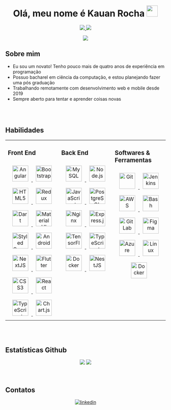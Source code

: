 <h1 align="center">
    Olá, meu nome é Kauan Rocha
    <img src="https://media.giphy.com/media/hvRJCLFzcasrR4ia7z/giphy.gif" width="35">
</h1>

<div align="center">
    <a href="https://github.com/KauanR/KauanR/blob/main/README.md" target="_blank">
        <img src="https://img.shields.io/badge/lang-en-red.svg"/>
    </a> 
    <a href="https://github.com/KauanR/KauanR/blob/main/README.pt-br.md" target="_blank">
        <img src="https://img.shields.io/badge/lang-pt--br-green.svg"/>
    </a>
</div>

<p align="center">
  <img src="https://readme-typing-svg.demolab.com?font=Ubuntu&weight=700&size=25&duration=2500&pause=500&color=DA6286&center=true&vCenter=true&multiline=true&width=600&height=120&lines=Desenvolvedor+Web+e+Mobile;Bacharel+em+Ciência+da+Computação;Apaixonado+em+aprender+coisas+novas">
</p>


## Sobre mim
- Eu sou um novato! Tenho pouco mais de quatro anos de experiência em programação
- Possuo bacharel em ciência da computação, e estou planejando fazer uma pós graduação
- Trabalhando remotamente com desenvolvimento web e mobile desde 2019
- Sempre aberto para tentar e aprender coisas novas

<br/> 
<br/> 

## Habilidades
<table>
<tr>
<td valign="top" width="33%">
    <h3>Front End</h3>
    <div align="center">  
        <a href="https://angular.io/" target="_blank">
            <img style="margin: 10px" src="https://profilinator.rishav.dev/skills-assets/angularjs-original.svg" alt="Angular" height="50" />
        </a>  
        <a href="https://getbootstrap.com/docs/3.4/javascript/" target="_blank">
            <img style="margin: 10px" src="https://profilinator.rishav.dev/skills-assets/bootstrap-plain.svg" alt="Bootstrap" height="50" />
        </a>  
        <a href="https://en.wikipedia.org/wiki/HTML5" target="_blank">
            <img style="margin: 10px" src="https://profilinator.rishav.dev/skills-assets/html5-original-wordmark.svg" alt="HTML5" height="50" />
        </a>  
        <a href="https://redux.js.org/" target="_blank">
            <img style="margin: 10px" src="https://profilinator.rishav.dev/skills-assets/redux-original.svg" alt="Redux" height="50" />
        </a>  
        <a href="https://dart.dev/" target="_blank">
            <img style="margin: 10px" src="https://profilinator.rishav.dev/skills-assets/dartlang-icon.svg" alt="Dart" height="50" />
        </a>  
        <a href="https://mui.com/" target="_blank">
            <img style="margin: 10px" src="https://profilinator.rishav.dev/skills-assets/mui.png" alt="Material UI" height="50" />
        </a>  
        <a href="https://styled-components.com/" target="_blank">
            <img style="margin: 10px" src="https://profilinator.rishav.dev/skills-assets/styled-components.png" alt="Styled Components" height="50" />
        </a>  
        <a href="https://www.android.com/intl/en_in/" target="_blank">
            <img style="margin: 10px" src="https://profilinator.rishav.dev/skills-assets/android-original-wordmark.svg" alt="Android" height="50" />
        </a>  
        <a href="https://nextjs.org/" target="_blank">
            <img style="margin: 10px" src="https://profilinator.rishav.dev/skills-assets/nextjs.png" alt="NextJS" height="50" />
        </a>  
        <a href="https://flutter.dev/" target="_blank">
            <img style="margin: 10px" src="https://profilinator.rishav.dev/skills-assets/flutterio-icon.svg" alt="Flutter" height="50" />
        </a>  
        <a href="https://www.w3schools.com/css/" target="_blank">
            <img style="margin: 10px" src="https://profilinator.rishav.dev/skills-assets/css3-original-wordmark.svg" alt="CSS3" height="50" />
        </a>  
        <a href="https://reactjs.org/" target="_blank">
            <img style="margin: 10px" src="https://profilinator.rishav.dev/skills-assets/react-original-wordmark.svg" alt="React" height="50" />
        </a>  
        <a href="https://www.typescriptlang.org/" target="_blank">
            <img style="margin: 10px" src="https://profilinator.rishav.dev/skills-assets/typescript-original.svg" alt="TypeScript" height="50" />
        </a>  
        <a href="https://www.chartjs.org/" target="_blank">
            <img style="margin: 10px" src="https://profilinator.rishav.dev/skills-assets/logo-title.svg" alt="Chart.js" height="50" />
        </a>  
    </div>
</td>

<td valign="top" width="33%">
    <h3>Back End</h3>  
    <div align="center">  
        <a href="https://www.mysql.com/" target="_blank">
            <img style="margin: 10px" src="https://profilinator.rishav.dev/skills-assets/mysql-original-wordmark.svg" alt="MySQL" height="50" />
        </a>  
        <a href="https://nodejs.org/" target="_blank">
            <img style="margin: 10px" src="https://profilinator.rishav.dev/skills-assets/nodejs-original-wordmark.svg" alt="Node.js" height="50" />
        </a>  
        <a href="https://www.javascript.com/" target="_blank">
            <img style="margin: 10px" src="https://profilinator.rishav.dev/skills-assets/javascript-original.svg" alt="JavaScript" height="50" />
        </a>  
        <a href="https://www.postgresql.org/" target="_blank">
            <img style="margin: 10px" src="https://profilinator.rishav.dev/skills-assets/postgresql-original-wordmark.svg" alt="PostgreSQL" height="50" />
        </a>  
        <a href="https://www.nginx.com/" target="_blank">
            <img style="margin: 10px" src="https://profilinator.rishav.dev/skills-assets/nginx-original.svg" alt="Nginx" height="50" />
        </a>  
        <a href="https://expressjs.com/" target="_blank">
            <img style="margin: 10px" src="https://profilinator.rishav.dev/skills-assets/express-original-wordmark.svg" alt="Express.js" height="50" />
        </a>  
        <a href="https://www.tensorflow.org/" target="_blank">
            <img style="margin: 10px" src="https://profilinator.rishav.dev/skills-assets/tensorflow-icon.svg" alt="TensorFlow" height="50" />
        </a>  
        <a href="https://www.typescriptlang.org/" target="_blank">
            <img style="margin: 10px" src="https://profilinator.rishav.dev/skills-assets/typescript-original.svg" alt="TypeScript" height="50" />
        </a>  
        <a href="https://www.docker.com/" target="_blank">
            <img style="margin: 10px" src="https://profilinator.rishav.dev/skills-assets/docker-original-wordmark.svg" alt="Docker" height="50" />
        </a>  
        <a href="https://nestjs.com/" target="_blank">
            <img style="margin: 10px" src="https://profilinator.rishav.dev/skills-assets/nestjs.svg" alt="NestJS" height="50" />
        </a>  
    </div>
</td>

<td valign="top" width="33%">
    <h3>Softwares & Ferramentas</h3>
    <div align="center">  
        <a href="https://github.com/" target="_blank">
            <img style="margin: 10px" src="https://profilinator.rishav.dev/skills-assets/git-scm-icon.svg" alt="Git" height="50" />
        </a>  
        <a href="https://www.jenkins.io/" target="_blank">
            <img style="margin: 10px" src="https://profilinator.rishav.dev/skills-assets/jenkins-icon.svg" alt="Jenkins" height="50" />
        </a>  
        <a href="https://aws.amazon.com/" target="_blank">
            <img style="margin: 10px" src="https://profilinator.rishav.dev/skills-assets/amazonwebservices-original-wordmark.svg" alt="AWS" height="50" />
        </a>  
        <a href="https://www.gnu.org/software/bash/" target="_blank">
            <img style="margin: 10px" src="https://profilinator.rishav.dev/skills-assets/gnu_bash-icon.svg" alt="Bash" height="50" />
        </a>  
        <a href="https://about.gitlab.com/" target="_blank">
            <img style="margin: 10px" src="https://profilinator.rishav.dev/skills-assets/gitlab.svg" alt="GitLab" height="50" />
        </a>  
        <a href="https://www.figma.com/" target="_blank">
            <img style="margin: 10px" src="https://profilinator.rishav.dev/skills-assets/figma-icon.svg" alt="Figma" height="50" />
        </a>  
        <a href="https://azure.microsoft.com/en-in/" target="_blank">
            <img style="margin: 10px" src="https://profilinator.rishav.dev/skills-assets/microsoft_azure-icon.svg" alt="Azure" height="50" />
        </a>  
        <a href="https://www.linux.org/" target="_blank">
            <img style="margin: 10px" src="https://profilinator.rishav.dev/skills-assets/linux-original.svg" alt="Linux" height="50" />
        </a>  
        <a href="https://www.docker.com/" target="_blank">
            <img style="margin: 10px" src="https://profilinator.rishav.dev/skills-assets/docker-original-wordmark.svg" alt="Docker" height="50" />
        </a>  
    </div>
</td>
</tr>
</table>  

<br/> 
<br/> 

## Estatísticas Github
<div align="center">
    <img src="https://github-readme-stats.vercel.app/api?username=kauanr&show_icons=true&theme=dracula&count_private=true&custom_title=Estatísticas+de+repositórito&line_height=20&locale=pt-br">
    <img src="https://github-readme-stats.vercel.app/api/top-langs?username=kauanr&layout=compact&theme=dracula&locale=pt-br"/>
</div>  

<br/> 
<br/> 


## Contatos
<div align="center">
    <a 
        href="https://www.linkedin.com/in/kauan-rocha-485441202/" 
        target="_blank"
    >
        <img 
            src="https://img.shields.io/badge/linkedin-%231E77B5.svg?&style=for-the-badge&logo=linkedin&logoColor=white"
            alt=linkedin 
            style="margin-bottom: 5px;" 
        />
    </a>  
</div> 
